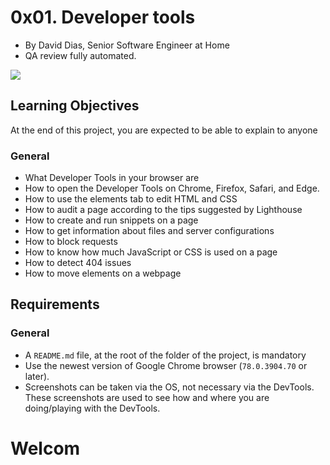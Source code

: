 # 0x01. Developer tools

-   By David Dias, Senior Software Engineer at Home
-   QA review fully automated.

![](https://holbertonintranet.s3.amazonaws.com/uploads/medias/2019/12/0872ca9b19e11650e355.jpeg?X-Amz-Algorithm=AWS4-HMAC-SHA256&X-Amz-Credential=AKIARDDGGGOU5BHMTQX4%2F20211202%2Fus-east-1%2Fs3%2Faws4_request&X-Amz-Date=20211202T161311Z&X-Amz-Expires=86400&X-Amz-SignedHeaders=host&X-Amz-Signature=148d143ffb5ec131d88752c068f542367acd5f0f9c5edde3b0de9423f65a34fc)



## Learning Objectives

At the end of this project, you are expected to be able to explain to anyone

### General

-   What Developer Tools in your browser are
-   How to open the Developer Tools on Chrome, Firefox, Safari, and Edge.
-   How to use the elements tab to edit HTML and CSS
-   How to audit a page according to the tips suggested by Lighthouse
-   How to create and run snippets on a page
-   How to get information about files and server configurations
-   How to block requests
-   How to know how much JavaScript or CSS is used on a page
-   How to detect 404 issues
-   How to move elements on a webpage

## Requirements

### General

-   A  `README.md`  file, at the root of the folder of the project, is mandatory
-   Use the newest version of Google Chrome browser (`78.0.3904.70`  or later).
-   Screenshots can be taken via the OS, not necessary via the DevTools. These screenshots are used to see how and where you are doing/playing with the DevTools.
# Welcom
